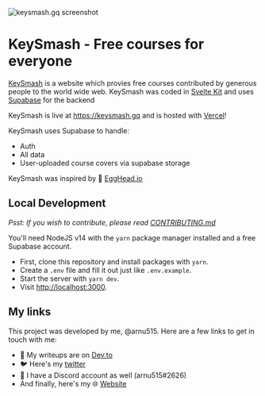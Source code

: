 ![keysmash.gq screenshot](https://user-images.githubusercontent.com/52203828/136652971-8045e682-c3b0-4235-8839-6449f65201b3.png)

# KeySmash - Free courses for everyone

[KeySmash](https://keysmash.gq) is a website which provies free courses contributed by generous people to the world wide web. KeySmash was coded in [Svelte Kit](https://kit.svelte.dev) and uses [Supabase](https://supabase.io) for the backend

KeySmash is live at <https://keysmash.gq> and is hosted with [Vercel](https://vercel.com)!

KeySmash uses Supabase to handle:
- Auth
- All data
- User-uploaded course covers via supabase storage

KeySmash was inspired by 🥚 [EggHead.io](https://egghead.io)

## Local Development

*Psst: If you wish to contribute, please read [CONTRIBUTING.md](https://github.com/arnu515/keysmash-gq/blob/master/CONTRIBUTING.md)*

You'll need NodeJS v14 with the `yarn` package manager installed and a free Supabase account.

- First, clone this repository and install packages with `yarn`.
- Create a `.env` file and fill it out just like `.env.example`.
- Start the server with `yarn dev`.
- Visit <http://localhost:3000>.

## My links

This project was developed by me, @arnu515. Here are a few links to get in touch with me:

- 📝 My writeups are on [Dev.to](https://dev.to/arnu515)
- 🐦️ Here's my [twitter](https://twitter.com/arnu5152)
- 💬 I have a Discord account as well (arnu515#2626)
- And finally, here's my 🌐 [Website](https://arnu515.gq)
